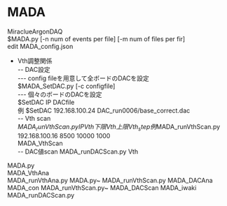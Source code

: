 # MADA
MiraclueArgonDAQ  
$MADA.py [-n num of events per file] [-m num of files per fir]   
edit MADA_config.json  
- Vth調整関係  
-- DAC設定  
--- config fileを用意して全ボードのDACを設定  
$MADA_SetDAC.py [-c configfile]   
--- 個々のボードのDACを設定  
$SetDAC IP DACfile  
例 $SetDAC 192.168.100.24 DAC_run0006/base_correct.dac  
-- Vth scan  
$MADA_runVthScan.py IP Vth下限 Vth上限 Vth_step  
例　$MADA_runVthScan.py 192.168.100.16 8500 10000 1000  
MADA_VthScan  
-- DAC値scan
MADA_runDACScan.py  Vth


MADA.py              
MADA_VthAna          
MADA_runVthAna.py
MADA.py~                      MADA_runVthScan.py
MADA_DACAna          MADA_con             MADA_runVthScan.py~
MADA_DACScan         MADA_iwaki           
       MADA_runDACScan.py   
